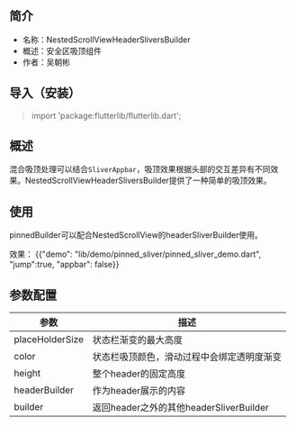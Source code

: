 <!-- 这是只是一个例子 -->

## 简介
* 名称：NestedScrollViewHeaderSliversBuilder
* 概述：安全区吸顶组件
* 作者：吴朝彬

## 导入（安装）

> import 'package:flutterlib/flutterlib.dart';

## 概述
混合吸顶处理可以结合`SliverAppbar`，吸顶效果根据头部的交互差异有不同效果。NestedScrollViewHeaderSliversBuilder提供了一种简单的吸顶效果。

## 使用
pinnedBuilder可以配合NestedScrollView的headerSliverBuilder使用。

效果：
{{"demo": "lib/demo/pinned_sliver/pinned_sliver_demo.dart", "jump":true, "appbar": false}}


## 参数配置

| 参数 | 描述 |
| --- | --- |
| placeHolderSize | 状态栏渐变的最大高度 |
| color | 状态栏吸顶颜色，滑动过程中会绑定透明度渐变 |
| height | 整个header的固定高度 |
| headerBuilder | 作为header展示的内容 |
| builder |返回header之外的其他headerSliverBuilder |

  